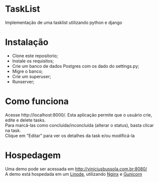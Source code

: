 # TaskList

Implementação de uma tasklist utilizando python e django


# Instalação
- Clone este repositorio;  
- Instale os requisitos;  
- Crie um banco de dados Postgres com os dado do settings.py;  
- Migre o banco;  
- Crie um superuser;  
- Runserver;  


# Como funciona
Acesse http://localhost:8000/. Esta aplicação permite que o usuário crie, edite e delete tasks.  
Para marcá-las como concluída/inconcluída (alterar o status), basta clicar na task.  
Clique em "Editar" para ver os detalhes da task e/ou modificá-la


# Hospedagem
Uma demo pode ser acessada em http://viniciusbussola.com.br:8080/  
A demo está hospedada em um [Linode][linode], utilizando [Nginx][nginx] e [Gunicorn][gunicorn]

[nginx]:https://www.nginx.com/
[gunicorn]:http://gunicorn.org/
[linode]: https://www.linode.com/
